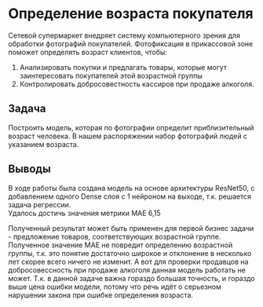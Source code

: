 # Определение возраста покупателя

Сетевой супермаркет внедряет систему компьютерного зрения для обработки фотографий покупателей. Фотофиксация в прикассовой зоне поможет определять возраст клиентов, чтобы:

1) Анализировать покупки и предлагать товары, которые могут заинтересовать покупателей этой возрастной группы
2) Контролировать добросовестность кассиров при продаже алкоголя.

## Задача
Построить модель, которая по фотографии определит приблизительный возраст человека. В нашем распоряжении набор фотографий людей с указанием возраста.

## Выводы
В ходе работы была создана модель на основе архитектуры ResNet50, с добавлением одного Dense слоя с 1 нейроном на выходе, т.к. решается задача регрессии.  
Удалось достичь значения метрики MAE 6,15

Полученный результат может быть применен для первой бизнес задачи - предложение товаров, соответствующих возрастной группе. Полученное значение MAE не повредит определению возрастной группы, т.к. это понятие достаточно широкое и отклонение в несколько лет скорее всего ничего не изменит. А вот для проверки продавцов на добросовессность при продаже алкоголя данная модель работать не может. Т.к. в данной задаче важна гораздо большая точность, и гораздо выше цена ошибки модели, потому что речь идёт о серьезном нарушении закона при ошибке определения возраста.
